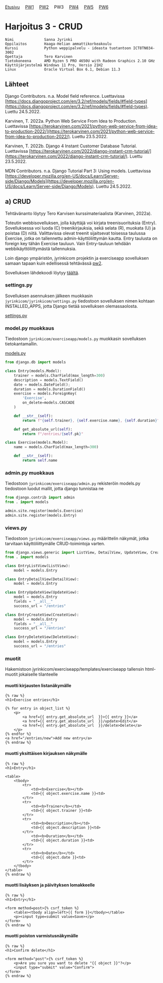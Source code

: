 [Etusivu](index.html) 
&emsp;[PW1](pw1.html)
&emsp;[PW2](pw2.html)
&emsp;PW3
&emsp;[PW4](pw4.html)
&emsp;[PW5](pw5.html)
&emsp;[PW6](pw6.html)

# Harjoitus 3 - CRUD

```
Nimi              Sanna Jyrinki
Oppilaitos        Haaga-Helian ammattikorkeakoulu
Kurssi            Python weppipalvelu - ideasta tuotantoon ICT8TN034-3002
Opettaja          Tero Karvinen
Tietokoneena      AMD Ryzen 5 PRO 4650U with Radeon Graphics 2.10 GHz
Käyttöjärjestelmä Windows 11 Pro, Versio 21H2
Linux             Oracle Virtual Box 6.1, Debian 11.3
```

## Lähteet

Django Contributors. n.a. Model field reference. Luettavissa [https://docs.djangoproject.com/en/3.2/ref/models/fields/#field-types](https://docs.djangoproject.com/en/3.2/ref/models/fields/#field-types). Luettu 24.5.2022. 

Karvinen, T. 2022a. Python Web Service From Idea to Production. Luettavissa [https://terokarvinen.com/2021/python-web-service-from-idea-to-production-2022/](https://terokarvinen.com/2021/python-web-service-from-idea-to-production-2022/). Luettu 23.5.2022.

Karvinen, T. 2022b. Django 4 Instant Customer Database Tutorial. Luettavissa [https://terokarvinen.com/2022/django-instant-crm-tutorial/](https://terokarvinen.com/2022/django-instant-crm-tutorial/). Luettu 23.5.2022.

MDN Contributors. n.a. Django Tutorial Part 3: Using models. Luettavissa [https://developer.mozilla.org/en-US/docs/Learn/Server-side/Django/Models](https://developer.mozilla.org/en-US/docs/Learn/Server-side/Django/Models). Luettu 24.5.2022.

## a) CRUD

Tehtävänanto löytyy Tero Karvisen kurssimateriaalista (Karvinen, 2022a).

Toteutin webbisovelluksen, jolla käyttäjä voi kirjata treenisuorituksia (Entry). Sovelluksessa voi luoda (C) treenikirjauksia, sekä selata (R), muokata (U) ja poistaa (D) niitä. Valittavissa olevat treenit sijaitsevat toisessa taulussa Exercise, jotka on tallennettu admin-käyttöliittymän kautta. Entry taulusta on foreign key tähän Exercise tauluun. Vain Entry-tauluun tehdään webbikäyttöliittymästä tallennuksia. 

Loin django ympäristön, jyrinkicom projektin ja exerciseapp sovelluksen samaan tapaan kuin edellisessä tehtävässä [pw2](pw2.html).

Sovelluksen lähdekoodi löytyy [täältä](https://github.com/jyrinsan/pythonwebbipalvelu/tree/master/pw3). 

### settings.py

Sovelluksen asennuksen jälkeen muokkasin `jyrinkicom/jyrinkicom/settings.py` tiedostoon sovelluksen nimen kohtaan INSTALLED_APPS, jotta Django tietää sovelluksen olemassaolosta.

[settings.py](https://github.com/jyrinsan/pythonwebbipalvelu/blob/master/pw3/jyrinkicom/jyrinkicom/settings.py)

### model.py muokkaus

Tiedostoon `jyrinkicom/exerciseapp/models.py` muokkasin sovelluksen tietokantamallin.

[models.py](https://github.com/jyrinsan/pythonwebbipalvelu/blob/master/pw3/jyrinkicom/exerciseapp/models.py)

```python
from django.db import models

class Entry(models.Model):
	trainer = models.CharField(max_length=300)
	description = models.TextField()
	date = models.DateField();
	duration = models.DurationField()
	exercise = models.ForeignKey(
		'Exercise',
		on_delete=models.CASCADE
	)

	def __str__(self):
		return f"{self.trainer}, {self.exercise.name}, {self.duration}"

	def get_absolute_url(self):
		return f"/entries/{self.pk}"

class Exercise(models.Model):
	name = models.CharField(max_length=300)

	def __str__(self):
		return self.name
```

### admin.py muokkaus

Tiedostoon `jyrinkicom/exerciseapp/admin.py` rekisteröin models.py tiedostoon luodut mallit, jotta django tunnistaa ne
```python
from django.contrib import admin
from . import models

admin.site.register(models.Exercise)
admin.site.register(models.Entry)
```

### views.py

Tiedostoon `jyrinkicom/exerciseapp/views.py` määrittelin näkymät, jotka tarvitaan käyttöliittymälle CRUD-toimintoja varten.
```python
from django.views.generic import ListView, DetailView, UpdateView, CreateView, DeleteView
from . import models

class EntryListView(ListView):
	model = models.Entry

class EntryDetailView(DetailView):
	model = models.Entry

class EntryUpdateView(UpdateView):
	model = models.Entry
	fields = "__all__"
	success_url = "/entries"

class EntryCreateView(CreateView):
	model = models.Entry
	fields = "__all__"
	success_url = "/entries"

class EntryDeleteView(DeleteView):
	model = models.Entry
	success_url = "/entries"
```

### muotit

Hakemistoon jyrinkicom/exerciseapp/templates/exerciseapp tallensin html-muotit jokaiselle tilanteelle

#### muotti kirjausten listanäkymälle

```
{% raw %}
<h1>Exercise entries</h1>

{% for entry in object_list %}
    <p>
    	<a href={{ entry.get_absolute_url  }}>{{ entry }}</a>
	    <a href={{ entry.get_absolute_url  }}/update>Edit</a>
	    <a href={{ entry.get_absolute_url  }}/delete>Delete</a>
    </p>
{% endfor %}
<a href="/entries/new">Add new entry</a>
{% endraw %}
```

#### muotti yksittäisen kirjauksen näkymälle

```
{% raw %}
<h1>Entry</h1>

<table>
	<tbody>
		<tr>
			<td><b>Exercise</b></td>
			<td>{{ object.exercise.name }}<td>
		</tr>
		<tr>
			<td><b>Trainer</b></td>
			<td>{{ object.trainer }}<td>
		</tr>
		<tr>
			<td><b>Description</b></td>
			<td>{{ object.description }}<td>
		</tr>
			<td><b>Duration</b></td>
			<td>{{ object.duration }}<td>
		</tr>
		<tr>
			<td><b>Date</b></td>
			<td>{{ object.date }}<td>
		</tr>
	</tbody>
</table>
{% endraw %}
```

#### muotti lisäyksen ja päivityksen lomakkeelle

```
{% raw %}
<h1>Entry</h1>

<form method=post>{% csrf_token %}
	<table><tbody align=left>{{ form }}</tbody></table>
	<p><input type=submit value=Save></p>
</form>
{% endraw %}
```

#### muotti poiston varmistusnäkymälle

```
{% raw %}
<h1>Confirm delete</h1>

<form method="post">{% csrf_token %}
    <p>Are you sure you want to delete "{{ object }}"?</p>
    <input type="submit" value="Confirm">
</form>
{% endraw %}
```
